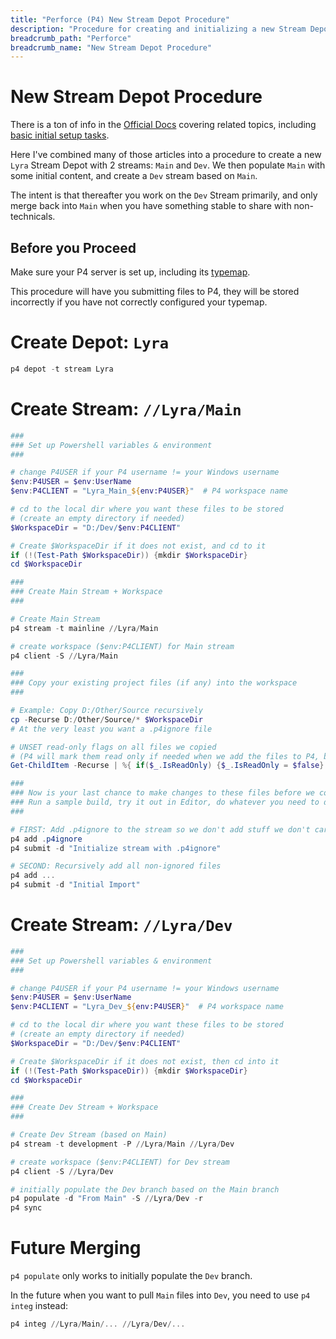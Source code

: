 ```yaml
---
title: "Perforce (P4) New Stream Depot Procedure"
description: "Procedure for creating and initializing a new Stream Depot in Perforce"
breadcrumb_path: "Perforce"
breadcrumb_name: "New Stream Depot Procedure"
---
```


# New Stream Depot Procedure

There is a ton of info in the
[Official Docs](https://www.perforce.com/manuals/p4guide/Content/P4Guide/tutorial.create-depot.html)
covering related topics, including
[basic initial setup tasks](https://www.perforce.com/manuals/p4guide/Content/P4Guide/basic-tasks.initial.html).

Here I've combined many of those articles into a procedure
to create a new `Lyra` Stream Depot with 2 streams: `Main` and `Dev`.  We then populate `Main`
with some initial content, and create a `Dev` stream based on `Main`.

The intent is that thereafter you work on the `Dev` Stream primarily, and only merge back into `Main`
when you have something stable to share with non-technicals.


## Before you Proceed

Make sure your P4 server is set up, including its [typemap](./Typemap).

This procedure will have you submitting files to P4, they will be stored incorrectly if you have
not correctly configured your typemap.


# Create Depot: `Lyra`

```powershell
p4 depot -t stream Lyra
```


# Create Stream: `//Lyra/Main`

```powershell
###
### Set up Powershell variables & environment
###

# change P4USER if your P4 username != your Windows username
$env:P4USER = $env:UserName
$env:P4CLIENT = "Lyra_Main_${env:P4USER}"  # P4 workspace name

# cd to the local dir where you want these files to be stored
# (create an empty directory if needed)
$WorkspaceDir = "D:/Dev/$env:P4CLIENT"

# Create $WorkspaceDir if it does not exist, and cd to it
if (!(Test-Path $WorkspaceDir)) {mkdir $WorkspaceDir}
cd $WorkspaceDir

###
### Create Main Stream + Workspace
###

# Create Main Stream
p4 stream -t mainline //Lyra/Main

# create workspace ($env:P4CLIENT) for Main stream
p4 client -S //Lyra/Main

###
### Copy your existing project files (if any) into the workspace
###

# Example: Copy D:/Other/Source recursively
cp -Recurse D:/Other/Source/* $WorkspaceDir
# At the very least you want a .p4ignore file

# UNSET read-only flags on all files we copied
# (P4 will mark them read only if needed when we add the files to P4, based on your typemap)
Get-ChildItem -Recurse | %{ if($_.IsReadOnly) {$_.IsReadOnly = $false} }

###
### Now is your last chance to make changes to these files before we commit.
### Run a sample build, try it out in Editor, do whatever you need to do.
###

# FIRST: Add .p4ignore to the stream so we don't add stuff we don't care about
p4 add .p4ignore
p4 submit -d "Initialize stream with .p4ignore"

# SECOND: Recursively add all non-ignored files
p4 add ...
p4 submit -d "Initial Import"
```


# Create Stream: `//Lyra/Dev`

```powershell
###
### Set up Powershell variables & environment
###

# change P4USER if your P4 username != your Windows username
$env:P4USER = $env:UserName
$env:P4CLIENT = "Lyra_Dev_${env:P4USER}"  # P4 workspace name

# cd to the local dir where you want these files to be stored
# (create an empty directory if needed)
$WorkspaceDir = "D:/Dev/$env:P4CLIENT"

# Create $WorkspaceDir if it does not exist, then cd into it
if (!(Test-Path $WorkspaceDir)) {mkdir $WorkspaceDir}
cd $WorkspaceDir

###
### Create Dev Stream + Workspace
###

# Create Dev Stream (based on Main)
p4 stream -t development -P //Lyra/Main //Lyra/Dev

# create workspace ($env:P4CLIENT) for Dev stream
p4 client -S //Lyra/Dev

# initially populate the Dev branch based on the Main branch
p4 populate -d "From Main" -S //Lyra/Dev -r
p4 sync
```


# Future Merging

`p4 populate` only works to initially populate the `Dev` branch.

In the future when you want to pull `Main` files into `Dev`, you need to use `p4 integ` instead:

```powershell
p4 integ //Lyra/Main/... //Lyra/Dev/...
```
